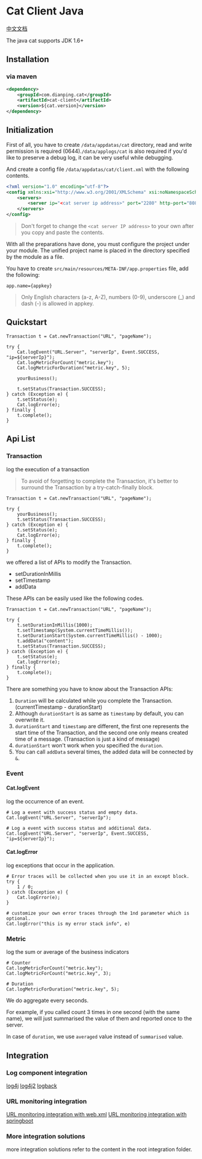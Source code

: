 # Cat Client Java

[中文文档](./doc/zh-CN.md)

The java cat supports JDK 1.6+

## Installation

### via maven

```xml
<dependency>
    <groupId>com.dianping.cat</groupId>
    <artifactId>cat-client</artifactId>
    <version>${cat.version}</version>
</dependency>
```

## Initialization

First of all, you have to create `/data/appdatas/cat` directory, read and write permission is required (0644).`/data/applogs/cat` is also required if you'd like to preserve a debug log, it can be very useful while debugging.

And create a config file `/data/appdatas/cat/client.xml` with the following contents.

```xml
<?xml version="1.0" encoding="utf-8"?>
<config xmlns:xsi="http://www.w3.org/2001/XMLSchema" xsi:noNamespaceSchemaLocation="config.xsd">
    <servers>
        <server ip="<cat server ip address>" port="2280" http-port="8080" />
    </servers>
</config>
```

> Don't forget to change the `<cat server IP address>` to your own after you copy and paste the contents.

With all the preparations have done, you must configure the project under your module. The unified project name is placed in the directory specified by the module as a file. 

You have to create `src/main/resources/META-INF/app.properties` file, add the following:

```
app.name={appkey}
```

> Only English characters (a-z, A-Z), numbers (0-9), underscore (\_) and dash (-) is allowed in appkey.

## Quickstart

```
Transaction t = Cat.newTransaction("URL", "pageName");

try {
    Cat.logEvent("URL.Server", "serverIp", Event.SUCCESS, "ip=${serverIp}");
    Cat.logMetricForCount("metric.key");
    Cat.logMetricForDuration("metric.key", 5);

    yourBusiness();

    t.setStatus(Transaction.SUCCESS);
} catch (Exception e) {
    t.setStatus(e);
    Cat.logError(e);
} finally {
    t.complete();
}
```

## Api List

### Transaction

log the execution of a transaction

> To avoid of forgetting to complete the Transaction, it's better to surround the Transaction by a try-catch-finally block.

```
Transaction t = Cat.newTransaction("URL", "pageName");

try {
    yourBusiness();
    t.setStatus(Transaction.SUCCESS);
} catch (Exception e) {
    t.setStatus(e);
    Cat.logError(e);
} finally {
    t.complete();
}
```

we offered a list of APIs to modify the Transaction.

* setDurationInMillis
* setTimestamp
* addData

These APIs can be easily used like the following codes.

```
Transaction t = Cat.newTransaction("URL", "pageName");

try {
    t.setDurationInMillis(1000);
    t.setTimestamp(System.currentTimeMillis());
    t.setDurationStart(System.currentTimeMillis() - 1000);
    t.addData("content");
    t.setStatus(Transaction.SUCCESS);
} catch (Exception e) {
    t.setStatus(e);
    Cat.logError(e);
} finally {
    t.complete();
}
```

There are something you have to know about the Transaction APIs:

1. `Duration` will be calculated while you complete the Transaction. (currentTimestamp - durationStart)
2. Although `durationStart` is as same as `timestamp` by default, you can overwrite it.
3. `durationStart` and `timestamp` are different, the first one represents the start time of the Transaction, and the second one only means created time of a message. (Transaction is just a kind of message)
4. `durationStart` won't work when you specified the `duration`.
5. You can call `addData` several times, the added data will be connected by `&`.

### Event

#### Cat.logEvent

log the occurrence of an event.

```
# Log a event with success status and empty data.
Cat.logEvent("URL.Server", "serverIp");

# Log a event with success status and additional data.
Cat.logEvent("URL.Server", "serverIp", Event.SUCCESS, "ip=${serverIp}");
```
#### Cat.logError

log exceptions that occur in the application.

```
# Error traces will be collected when you use it in an except block.
try {
    1 / 0;
} catch (Exception e) {
    Cat.logError(e);
}

# customize your own error traces through the 1nd parameter which is optional.
Cat.logError("this is my error stack info", e)
```

### Metric

log the sum or average of the business indicators

```
# Counter
Cat.logMetricForCount("metric.key");
Cat.logMetricForCount("metric.key", 3);

# Duration
Cat.logMetricForDuration("metric.key", 5);
```

We do aggregate every seconds.

For example, if you called count 3 times in one second (with the same name), we will just summarised the value of them and reported once to the server.

In case of `duration`, we use `averaged` value instead of `summarised` value.

## Integration

### Log component integration

[log4j](./../../integration/log4j/README.md)
[log4j2](./../../integration/log4j2/README.md)
[logback](./../../integration/logback/README.md)

### URL monitoring integration

[URL monitoring integration with web.xml](./../../integration/URL/README.md)
[URL monitoring integration with springboot](./../../integration/spring-boot/README.md)

### More integration solutions

more integration solutions refer to the content in the root integration folder.

